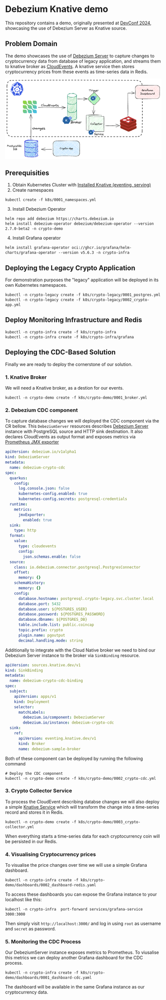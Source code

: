 # Debezium Knative demo
This repository contains a demo, originally presented at [DevConf 2024](https://www.devconf.info/cz/),
showcasing the use of Debezium Server as Knative source.

## Problem Domain
The demo showcases the use of [Debezium Server](https://debezium.io/documentation/reference/stable/operations/debezium-server.html) to capture changes to cryptocurrency data from database of legacy application,
and streams them to knative broker as [CloudEvents](https://cloudevents.io/). A knative service then stores cryptocurrency prices
from these events as time-series data in Redis.

![Diagram](img/diagram.png)
## Prerequisities

1. Obtain Kubernetes Cluster with [Installed Knative (eventing, serving)](https://knative.dev/docs/install/)
2. Create namespaces
```shell
kubectl create -f k8s/0001_namespaces.yml
```
3. Install Debezium Operator

```shell
helm repo add debezium https://charts.debezium.io
helm install debezium-operator debezium/debezium-operator --version 2.7.0-beta2 -n crypto-demo
```

4. Install Grafana operator

```shell
helm install grafana-operator oci://ghcr.io/grafana/helm-charts/grafana-operator --version v5.6.3 -n crypto-infra
```

## Deploying the Legacy Crypto Application
For demonstration purposes the "legacy" application will be deployed in its
own Kubernetes namespaces.

```shell
kubectl -n crypto-legacy create -f k8s/crypto-legacy/0001_postgres.yml
kubectl -n crypto-legacy create -f k8s/crypto-legacy/0002_crypto-app.yml
```

## Deploy Monitoring Infrastructure and Redis

```shell
kubectl -n crypto-infra create -f k8s/crypto-infra
kubectl -n crypto-infra create -f k8s/crypto-infra/grafana
```

## Deploying the CDC-Based Solution
Finally we are ready to deploy the cornerstone of our solution.


### 1. Knative Broker
We will need a Knative broker, as a destion for our events.

```shell
kubectl -n crypto-demo create -f k8s/crypto-demo/0001_broker.yml
```


### 2. Debezium CDC component
To capture database changes we will deployed the CDC component via the CR bellow.
This `DebeziumServer` resources describes [Debezium Server](https://debezium.io/documentation/reference/stable/operations/debezium-server.html) instance with PostgreSQL source
and HTTP sink destination. It also declares CloudEvents as output format and exposes metrics
via [Prometheus JMX exporter](https://github.com/prometheus/jmx_exporter)
```yaml
apiVersion: debezium.io/v1alpha1
kind: DebeziumServer
metadata:
  name: debezium-crypto-cdc
spec:
  quarkus:
    config:
      log.console.json: false
      kubernetes-config.enabled: true
      kubernetes-config.secrets: postgresql-credentials
  runtime:
    metrics:
      jmxExporter:
        enabled: true
  sink:
    type: http
  format:
    value:
      type: cloudevents
      config:
        json.schemas.enable: false
  source:
    class: io.debezium.connector.postgresql.PostgresConnector
    offset:
      memory: {}
    schemaHistory:
      memory: {}
    config:
      database.hostname: postgresql.crypto-legacy.svc.cluster.local
      database.port: 5432
      database.user: ${POSTGRES_USER}
      database.password: ${POSTGRES_PASSWORD}
      database.dbname: ${POSTGRES_DB}
      table.include.list: public.coincap
      topic.prefix: crypto
      plugin.name: pgoutput
      decimal.handling.mode: string
```
Additionally to integrate with the Cloud Native broker we need to bind our Debezium Server
instance to the broker via `SinkBinding` resource.

```yaml
apiVersion: sources.knative.dev/v1
kind: SinkBinding
metadata:
  name: debezium-crypto-cdc-binding
spec:
  subject:
    apiVersion: apps/v1
    kind: Deployment
    selector:
      matchLabels:
        debezium.io/component: DebeziumServer
        debezium.io/instance: debezium-crypto-cdc
  sink:
    ref:
      apiVersion: eventing.knative.dev/v1
      kind: Broker
      name: debezium-sample-broker
```

Both of these component can be deployed by running the following command

```shell
# Deploy the CDC component
kubectl -n crypto-demo create -f k8s/crypto-demo/0002_crypto-cdc.yml
```

### 3. Crypto Collector Service
To process the CloudEvent describing databse changes we will also deploy a simple
[Knative Service](https://knative.dev/docs/serving/services/) which will transform the
change into a time-series record and stores it in Redis.

```shell
kubectl -n crypto-demo create -f k8s/crypto-demo/0003_crypto-collector.yml
```

When everything starts a time-series data for each cryptocurrency coin will
be persisted in our Redis.

### 4. Visualising Cryptocurrency prices
To visualise the price changes over time we will use a simple Grafana dashboard.

```shell
kubectl -n crypto-infra create -f k8s/crypto-demo/dashboards/0002_dashboard-redis.yaml
```

To access these dashboards you can expose the Grafana instance to your localhost like this:
```
kubectl -n crypto-infra  port-forward services/grafana-service 3000:3000
```

Then simply visit `http://localhost:3000/` and log in using `root` as username  and `secret` as password.

### 5. Monitoring the CDC Process
Our DebeziumServer instance exposes metrics to Prometheus. To viusalise this metrics
we can deploy another Grafana dashboard for the CDC process.

```shell
kubectl -n crypto-infra create -f k8s/crypto-demo/dashboards/0001_dashboard-cdc.yaml
```
The dashboard will be available in the same Grafana instance as our cryptocurrency data.
